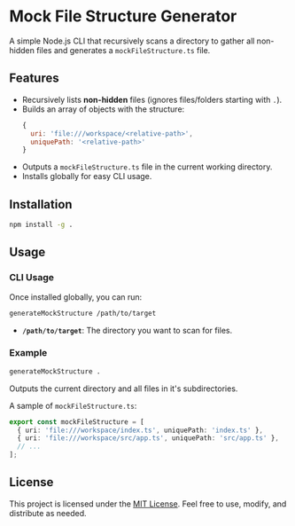 # Mock File Structure Generator

A simple Node.js CLI that recursively scans a directory to gather all non-hidden files and generates a `mockFileStructure.ts` file.

## Features

- Recursively lists **non-hidden** files (ignores files/folders starting with `.`).
- Builds an array of objects with the structure:
  ```js
  {
    uri: 'file:///workspace/<relative-path>',
    uniquePath: '<relative-path>'
  }
  ```
- Outputs a `mockFileStructure.ts` file in the current working directory.
- Installs globally for easy CLI usage.

## Installation

   ```bash
   npm install -g .
   ```

## Usage

### CLI Usage

Once installed globally, you can run:

```bash
generateMockStructure /path/to/target
```

- **`/path/to/target`**: The directory you want to scan for files.

### Example 

```bash
generateMockStructure .
```

Outputs the current directory and all files in it's subdirectories.

A sample of `mockFileStructure.ts`:

```ts
export const mockFileStructure = [
  { uri: 'file:///workspace/index.ts', uniquePath: 'index.ts' },
  { uri: 'file:///workspace/src/app.ts', uniquePath: 'src/app.ts' },
  // ...
];
```

## License

This project is licensed under the [MIT License](LICENSE). Feel free to use, modify, and distribute as needed.
